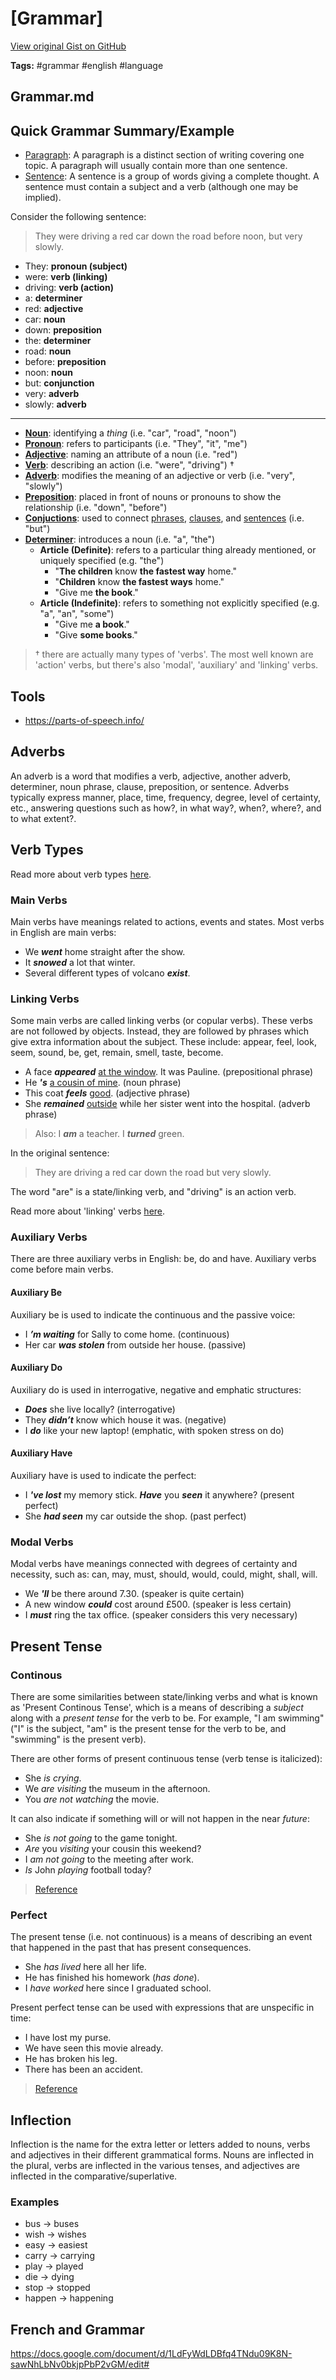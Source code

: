 # [Grammar] 

[View original Gist on GitHub](https://gist.github.com/Integralist/9d7d82d9f702ffd4b17d909d3458015e)

**Tags:** #grammar #english #language

## Grammar.md

## Quick Grammar Summary/Example

- [Paragraph](https://www.grammar-monster.com/glossary/paragraph.htm): A paragraph is a distinct section of writing covering one topic. A paragraph will usually contain more than one sentence.
- [Sentence](https://www.grammar-monster.com/glossary/sentences.htm): A sentence is a group of words giving a complete thought. A sentence must contain a subject and a verb (although one may be implied).

Consider the following sentence:

> They were driving a red car down the road before noon, but very slowly.

- They: **pronoun (subject)**
- were: **verb (linking)**
- driving: **verb (action)**
- a: **determiner**
- red: **adjective**
- car: **noun**
- down: **preposition**
- the: **determiner**
- road: **noun**
- before: **preposition**
- noon: **noun**
- but: **conjunction**
- very: **adverb**
- slowly: **adverb**

---

- **[Noun](https://en.oxforddictionaries.com/grammar/word-classes/nouns)**: identifying a _thing_ (i.e. "car", "road", "noon")
- **[Pronoun](https://en.oxforddictionaries.com/grammar/pronouns)**: refers to participants (i.e. "They", "it", "me")
- **[Adjective](https://en.oxforddictionaries.com/grammar/word-classes/adjectives)**: naming an attribute of a noun (i.e. "red")
- **[Verb](https://en.oxforddictionaries.com/grammar/word-classes/verbs)**: describing an action (i.e. "were", "driving") †
- **[Adverb](https://en.oxforddictionaries.com/grammar/word-classes/adverbs)**: modifies the meaning of an adjective or verb (i.e. "very", "slowly")
- **[Preposition](https://en.oxforddictionaries.com/grammar/prepositions)**: placed in front of nouns or pronouns to show the relationship (i.e. "down", "before")
- **[Conjuctions](https://en.oxforddictionaries.com/grammar/conjunctions)**: used to connect [phrases](https://en.oxforddictionaries.com/grammar/phrases), [clauses](https://en.oxforddictionaries.com/grammar/clauses), and [sentences](https://en.oxforddictionaries.com/grammar/sentences) (i.e. "but")
- **[Determiner](https://en.oxforddictionaries.com/grammar/determiners)**: introduces a noun (i.e. "a", "the")
  - **Article (Definite)**: refers to a particular thing already mentioned, or uniquely specified (e.g. "the")
    - "**The children** know **the fastest way** home."
    - "**Children** know **the fastest ways** home."
    - "Give me **the book**."
  - **Article (Indefinite)**: refers to something not explicitly specified (e.g. "a", "an", "some")
    - "Give me **a book**."
    - "Give **some books**."
    
> † there are actually many types of 'verbs'. The most well known are 'action' verbs, but there's also 'modal', 'auxiliary' and 'linking' verbs.

## Tools

- https://parts-of-speech.info/

## Adverbs

An adverb is a word that modifies a verb, adjective, another adverb, determiner, noun phrase, clause, preposition, or sentence. Adverbs typically express manner, place, time, frequency, degree, level of certainty, etc., answering questions such as how?, in what way?, when?, where?, and to what extent?.

## Verb Types

Read more about verb types [here](https://dictionary.cambridge.org/grammar/british-grammar/about-verbs/verbs-types).

### Main Verbs

Main verbs have meanings related to actions, events and states. Most verbs in English are main verbs: 

- We **_went_** home straight after the show.
- It **_snowed_** a lot that winter.
- Several different types of volcano **_exist_**.

### Linking Verbs

Some main verbs are called linking verbs (or copular verbs). These verbs are not followed by objects. Instead, they are followed by phrases which give extra information about the subject. These include: appear, feel, look, seem, sound, be, get, remain, smell, taste, become.

- A face **_appeared_** <u>at the window</u>. It was Pauline. (prepositional phrase)
- He **_'s_** <u>a cousin of mine</u>. (noun phrase)
- This coat **_feels_** <u>good</u>. (adjective phrase)
- She **_remained_** <u>outside</u> while her sister went into the hospital. (adverb phrase)

> Also: I _**am**_ a teacher. I _**turned**_ green.

In the original sentence:

> They are driving a red car down the road but very slowly.

The word "are" is a state/linking verb, and "driving" is an action verb.

Read more about 'linking' verbs [here](https://www.english-grammar-revolution.com/linking-verbs.html).

### Auxiliary Verbs

There are three auxiliary verbs in English: be, do and have. Auxiliary verbs come before main verbs.

#### Auxiliary Be

Auxiliary be is used to indicate the continuous and the passive voice:

- I **_’m waiting_** for Sally to come home. (continuous)
- Her car **_was stolen_** from outside her house. (passive)

#### Auxiliary Do

Auxiliary do is used in interrogative, negative and emphatic structures:

- **_Does_** she live locally? (interrogative)
- They **_didn’t_** know which house it was. (negative)
- I **_do_** like your new laptop! (emphatic, with spoken stress on do)

#### Auxiliary Have

Auxiliary have is used to indicate the perfect:

- I **_'ve lost_** my memory stick. **_Have_** you **_seen_** it anywhere? (present perfect)
- She **_had seen_** my car outside the shop. (past perfect)

### Modal Verbs

Modal verbs have meanings connected with degrees of certainty and necessity, such as: can, may, must, should, would, could, might, shall, will.

- We **_'ll_** be there around 7.30. (speaker is quite certain)
- A new window **_could_** cost around £500. (speaker is less certain)
- I **_must_** ring the tax office. (speaker considers this very necessary)

## Present Tense

### Continous

There are some similarities between state/linking verbs and what is known as 'Present Continous Tense', which is a means of describing a _subject_ along with a _present tense_ for the verb to be. For example, "I am swimming" ("I" is the subject, "am" is the present tense for the verb to be, and "swimming" is the present verb).

There are other forms of present continuous tense (verb tense is italicized):

- She _is crying_.
- We _are visiting_ the museum in the afternoon.
- You _are not watching_ the movie.

It can also indicate if something will or will not happen in the near _future_:

- She _is not going_ to the game tonight.
- _Are_ you _visiting_ your cousin this weekend?
- I _am not going_ to the meeting after work.
- _Is_ John _playing_ football today?

> [Reference](http://examples.yourdictionary.com/present-continuous-tense-examples.html)

### Perfect

The present tense (i.e. not continuous) is a means of describing an event that happened in the past that has present consequences.

- She _has lived_ here all her life.
- He has finished his homework (_has done_).
- I _have worked_ here since I graduated school.

Present perfect tense can be used with expressions that are unspecific in time:

- I have lost my purse.
- We have seen this movie already.
- He has broken his leg.
- There has been an accident.

> [Reference](http://examples.yourdictionary.com/present-perfect-tense-examples.html)

## Inflection

Inflection is the name for the extra letter or letters added to nouns, verbs and adjectives in their different grammatical forms. Nouns are inflected in the plural, verbs are inflected in the various tenses, and adjectives are inflected in the comparative/superlative.

### Examples

- bus → buses  
- wish → wishes
- easy → easiest
- carry → carrying
- play → played
- die → dying
- stop → stopped
- happen → happening

## French and Grammar

https://docs.google.com/document/d/1LdFyWdLDBfq4TNdu09K8N-sawNhLbNv0bkjpPbP2vGM/edit#

